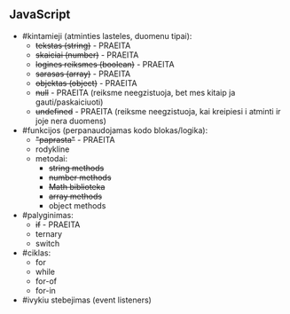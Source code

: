 ## JavaScript

-   #kintamieji (atminties lasteles, duomenu tipai):
    -   ~~tekstas (string)~~ - PRAEITA
    -   ~~skaiciai (number)~~ - PRAEITA
    -   ~~logines reiksmes (boolean)~~ - PRAEITA
    -   ~~sarasas (array)~~ - PRAEITA
    -   ~~objektas (object)~~ - PRAEITA
    -   ~~null~~ - PRAEITA (reiksme neegzistuoja, bet mes kitaip ja gauti/paskaiciuoti)
    -   ~~undefined~~ - PRAEITA (reiksme neegzistuoja, kai kreipiesi i atminti ir joje nera duomens)
-   #funkcijos (perpanaudojamas kodo blokas/logika):
    -   ~~"paprasta"~~ - PRAEITA
    -   rodykline
    -   metodai:
        -   ~~string methods~~
        -   ~~number methods~~
        -   ~~Math biblioteka~~
        -   ~~array methods~~
        -   object methods
-  #palyginimas:
    - ~~if~~ - PRAEITA
    -   ternary
    -   switch
-   #ciklas:
    -   for
    -   while
    -   for-of
    -   for-in
-   #ivykiu stebejimas (event listeners)